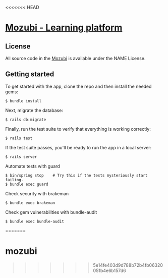 <<<<<<< HEAD
# [Mozubi - Learning platform](https://www.mozubi.app/)

## License

All source code in the [Mozubi](https://www.mozubi.app/)
is available under the NAME License.

## Getting started

To get started with the app, clone the repo and then install the needed gems:

```shell
$ bundle install
```

Next, migrate the database:

```shell
$ rails db:migrate
```

Finally, run the test suite to verify that everything is working correctly:

```shell
$ rails test
```

If the test suite passes, you'll be ready to run the app in a local server:

```shell
$ rails server
```

Automate tests with guard

```shell
$ bin/spring stop    # Try this if the tests mysteriously start failing.
$ bundle exec guard
```

Check security with brakeman

```shell
$ bundle exec brakeman
```

Check gem vulnerabilities with bundle-audit

```shell
$ bundle exec bundle-audit
```
=======
# mozubi
>>>>>>> 5e14fe403d9d788b72b4fb06320051b4e6b157d6
